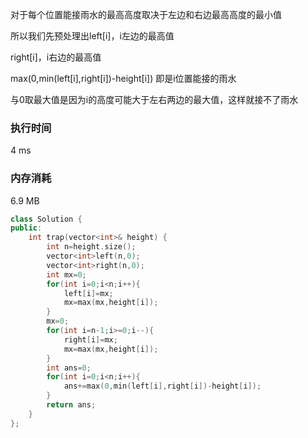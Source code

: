 对于每个位置能接雨水的最高高度取决于左边和右边最高高度的最小值

所以我们先预处理出left[i]，i左边的最高值

right[i]，i右边的最高值

max(0,min(left[i],right[i])-height[i]) 即是i位置能接的雨水

与0取最大值是因为i的高度可能大于左右两边的最大值，这样就接不了雨水

### 执行时间

4 ms

### 内存消耗

6.9 MB 



```C++
class Solution {
public:
    int trap(vector<int>& height) {
        int n=height.size();
        vector<int>left(n,0);
        vector<int>right(n,0);
        int mx=0;
        for(int i=0;i<n;i++){
            left[i]=mx;
            mx=max(mx,height[i]);
        }
        mx=0;
        for(int i=n-1;i>=0;i--){
            right[i]=mx;
            mx=max(mx,height[i]);
        }
        int ans=0;
        for(int i=0;i<n;i++){
            ans+=max(0,min(left[i],right[i])-height[i]);
        }
        return ans;
    }
};
```

